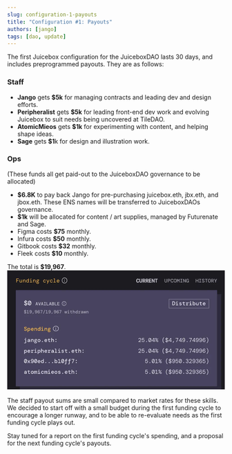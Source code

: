 ```yaml
---
slug: configuration-1-payouts
title: "Configuration #1: Payouts"
authors: [jango]
tags: [dao, update]
---
```


The first Juicebox configuration for the JuiceboxDAO lasts 30 days, and includes preprogrammed payouts. They are as follows:

### Staff

- **Jango** gets **$5k** for managing contracts and leading dev and design efforts.
- **Peripheralist** gets **$5k** for leading front-end dev work and evolving Juicebox to suit needs being uncovered at TileDAO.
- **AtomicMieos** gets **$1k** for experimenting with content, and helping shape ideas.
- **Sage** gets **$1**k for design and illustration work.

### Ops

(These funds all get paid-out to the JuiceboxDAO governance to be allocated)

- **$6.8K** to pay back Jango for pre-purchasing juicebox.eth, jbx.eth, and jbox.eth. These ENS names will be transferred to JuiceboxDAOs governance.
- **$1k** will be allocated for content / art supplies, managed by Futurenate and Sage.
- Figma costs **$75** monthly.
- Infura costs **$50** monthly.
- Gitbook costs **$32** monthly.
- Fleek costs **$10** monthly.

The total is **$19,967**.
![](image-7.webp)

The staff payout sums are small compared to market rates for these skills. We decided to start off with a small budget during the first funding cycle to encourage a longer runway, and to be able to re-evaluate needs as the first funding cycle plays out.

Stay tuned for a report on the first funding cycle's spending, and a proposal for the next funding cycle's payouts.

